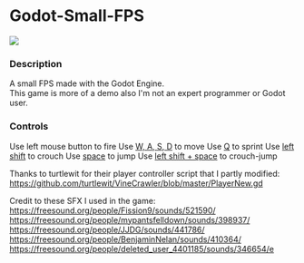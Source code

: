 # Godot-Small-FPS

![](https://i.imgur.com/2jqKUjU.png)

### Description
A small FPS made with the Godot Engine.<br />
This game is more of a demo also I'm not an expert programmer or Godot user.

### Controls
Use left mouse button to fire
Use <ins>W, A, S, D</ins> to move
Use <ins>Q</ins> to sprint
Use <ins>left shift</ins> to crouch
Use <ins>space</ins> to jump
Use <ins>left shift + space</ins> to crouch-jump

Thanks to turtlewit for their player controller script that I partly modified:<br />
https://github.com/turtlewit/VineCrawler/blob/master/PlayerNew.gd

Credit to these SFX I used in the game:<br />
https://freesound.org/people/Fission9/sounds/521590/<br />
https://freesound.org/people/mypantsfelldown/sounds/398937/<br />
https://freesound.org/people/JJDG/sounds/441786/<br />
https://freesound.org/people/BenjaminNelan/sounds/410364/<br />
https://freesound.org/people/deleted_user_4401185/sounds/346654/e
